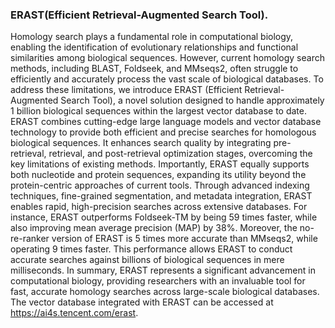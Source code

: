### ERAST(Efficient Retrieval-Augmented Search Tool). 
Homology search plays a fundamental role in computational biology, enabling the identification of evolutionary relationships and functional similarities among biological sequences. However, current homology search methods, including BLAST, Foldseek, and MMseqs2, often struggle to efficiently and accurately process the vast scale of biological databases. To address these limitations, we introduce ERAST (Efficient Retrieval-Augmented Search Tool), a novel solution designed to handle approximately 1 billion biological sequences within the largest vector database to date. ERAST combines cutting-edge large language models and vector database technology to provide both efficient and precise searches for homologous biological sequences. It enhances search quality by integrating pre-retrieval, retrieval, and post-retrieval optimization stages, overcoming the key limitations of existing methods. Importantly, ERAST equally supports both nucleotide and protein sequences, expanding its utility beyond the protein-centric approaches of current tools. Through advanced indexing techniques, fine-grained segmentation, and metadata integration, ERAST enables rapid, high-precision searches across extensive databases. For instance, ERAST outperforms Foldseek-TM by being 59 times faster, while also improving mean average precision (MAP) by 38%. Moreover, the no-re-ranker version of ERAST is 5 times more accurate than MMseqs2, while operating 9 times faster. This performance allows ERAST to conduct accurate searches against billions of biological sequences in mere milliseconds. In summary, ERAST represents a significant advancement in computational biology, providing researchers with an invaluable tool for fast, accurate homology searches across large-scale biological databases. The vector database integrated with ERAST can be accessed at https://ai4s.tencent.com/erast.
